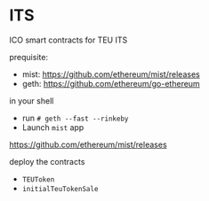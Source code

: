 # ITS
ICO smart contracts for TEU ITS

prequisite:  
* mist: https://github.com/ethereum/mist/releases  
* geth: https://github.com/ethereum/go-ethereum  

in your shell  
* run `# geth --fast --rinkeby`  
* Launch `mist` app  

https://github.com/ethereum/mist/releases

deploy the contracts  
* `TEUToken`   
* `initialTeuTokenSale`
